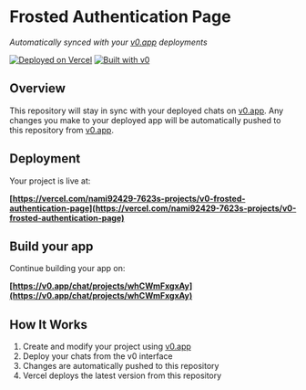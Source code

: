 # Frosted Authentication Page

*Automatically synced with your [v0.app](https://v0.app) deployments*

[![Deployed on Vercel](https://img.shields.io/badge/Deployed%20on-Vercel-black?style=for-the-badge&logo=vercel)](https://vercel.com/nami92429-7623s-projects/v0-frosted-authentication-page)
[![Built with v0](https://img.shields.io/badge/Built%20with-v0.app-black?style=for-the-badge)](https://v0.app/chat/projects/whCWmFxgxAy)

## Overview

This repository will stay in sync with your deployed chats on [v0.app](https://v0.app).
Any changes you make to your deployed app will be automatically pushed to this repository from [v0.app](https://v0.app).

## Deployment

Your project is live at:

**[https://vercel.com/nami92429-7623s-projects/v0-frosted-authentication-page](https://vercel.com/nami92429-7623s-projects/v0-frosted-authentication-page)**

## Build your app

Continue building your app on:

**[https://v0.app/chat/projects/whCWmFxgxAy](https://v0.app/chat/projects/whCWmFxgxAy)**

## How It Works

1. Create and modify your project using [v0.app](https://v0.app)
2. Deploy your chats from the v0 interface
3. Changes are automatically pushed to this repository
4. Vercel deploys the latest version from this repository